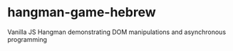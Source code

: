 # hangman-game-hebrew

Vanilla JS Hangman demonstrating DOM manipulations and asynchronous programming

